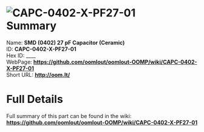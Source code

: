 
![CAPC-0402-X-PF27-01](https://github.com/oomlout/oomlout-OOMP/blob/master/parts/CAPC-0402-X-PF27-01/CAPC-0402-X-PF27-01_420.jpg)   
Summary
=================
  
Name: __SMD (0402) 27 pF Capacitor (Ceramic)__    
ID: __CAPC-0402-X-PF27-01__   
Hex ID: ____   
WebPage: __https://github.com/oomlout/oomlout-OOMP/wiki/CAPC-0402-X-PF27-01__   
Short URL: __http://oom.lt/__   

Full Details
==========================
Full summary of this part can be found in the wiki:   
__https://github.com/oomlout/oomlout-OOMP/wiki/CAPC-0402-X-PF27-01__    

